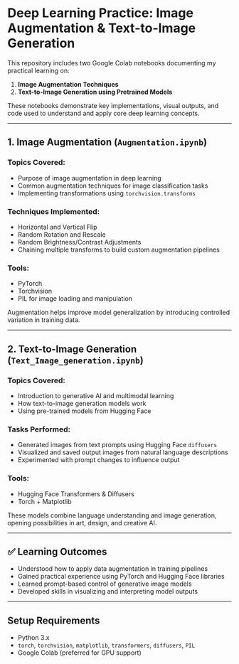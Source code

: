 # Deep Learning Practice: Image Augmentation & Text-to-Image Generation

This repository includes two Google Colab notebooks documenting my practical learning on:

1. **Image Augmentation Techniques**
2. **Text-to-Image Generation using Pretrained Models**

These notebooks demonstrate key implementations, visual outputs, and code used to understand and apply core deep learning concepts.

---

## 1. Image Augmentation (`Augmentation.ipynb`)

### Topics Covered:
- Purpose of image augmentation in deep learning
- Common augmentation techniques for image classification tasks
- Implementing transformations using `torchvision.transforms`

### Techniques Implemented:
- Horizontal and Vertical Flip
- Random Rotation and Rescale
- Random Brightness/Contrast Adjustments
- Chaining multiple transforms to build custom augmentation pipelines

### Tools:
- PyTorch
- Torchvision
- PIL for image loading and manipulation

Augmentation helps improve model generalization by introducing controlled variation in training data.

---

## 2. Text-to-Image Generation (`Text_Image_generation.ipynb`)

### Topics Covered:
- Introduction to generative AI and multimodal learning
- How text-to-image generation models work
- Using pre-trained models from Hugging Face

### Tasks Performed:
- Generated images from text prompts using Hugging Face `diffusers`
- Visualized and saved output images from natural language descriptions
- Experimented with prompt changes to influence output

### Tools:
- Hugging Face Transformers & Diffusers
- Torch + Matplotlib

These models combine language understanding and image generation, opening possibilities in art, design, and creative AI.

---

## ✅ Learning Outcomes
- Understood how to apply data augmentation in training pipelines
- Gained practical experience using PyTorch and Hugging Face libraries
- Learned prompt-based control of generative image models
- Developed skills in visualizing and interpreting model outputs

---

## Setup Requirements
- Python 3.x
- `torch`, `torchvision`, `matplotlib`, `transformers`, `diffusers`, `PIL`
- Google Colab (preferred for GPU support)
